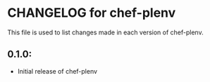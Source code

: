 # CHANGELOG for chef-plenv

This file is used to list changes made in each version of chef-plenv.

## 0.1.0:

* Initial release of chef-plenv
